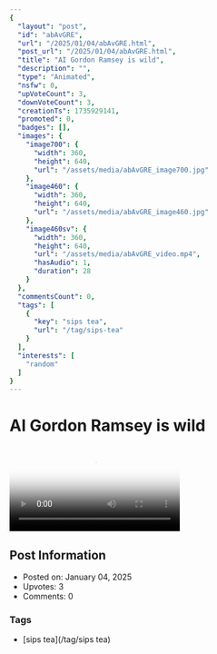 ```yaml
---
{
  "layout": "post",
  "id": "abAvGRE",
  "url": "/2025/01/04/abAvGRE.html",
  "post_url": "/2025/01/04/abAvGRE.html",
  "title": "AI Gordon Ramsey is wild",
  "description": "",
  "type": "Animated",
  "nsfw": 0,
  "upVoteCount": 3,
  "downVoteCount": 3,
  "creationTs": 1735929141,
  "promoted": 0,
  "badges": [],
  "images": {
    "image700": {
      "width": 360,
      "height": 640,
      "url": "/assets/media/abAvGRE_image700.jpg"
    },
    "image460": {
      "width": 360,
      "height": 640,
      "url": "/assets/media/abAvGRE_image460.jpg"
    },
    "image460sv": {
      "width": 360,
      "height": 640,
      "url": "/assets/media/abAvGRE_video.mp4",
      "hasAudio": 1,
      "duration": 28
    }
  },
  "commentsCount": 0,
  "tags": [
    {
      "key": "sips tea",
      "url": "/tag/sips-tea"
    }
  ],
  "interests": [
    "random"
  ]
}
---
```


# AI Gordon Ramsey is wild

<video controls playsinline loop poster="/assets/media/abAvGRE_image460.jpg">
  <source src="/assets/media/abAvGRE_video.mp4" type="video/mp4">
  Your browser does not support the video tag.
</video>

## Post Information

- Posted on: January 04, 2025
- Upvotes: 3
- Comments: 0

### Tags

- [sips tea](/tag/sips tea)
